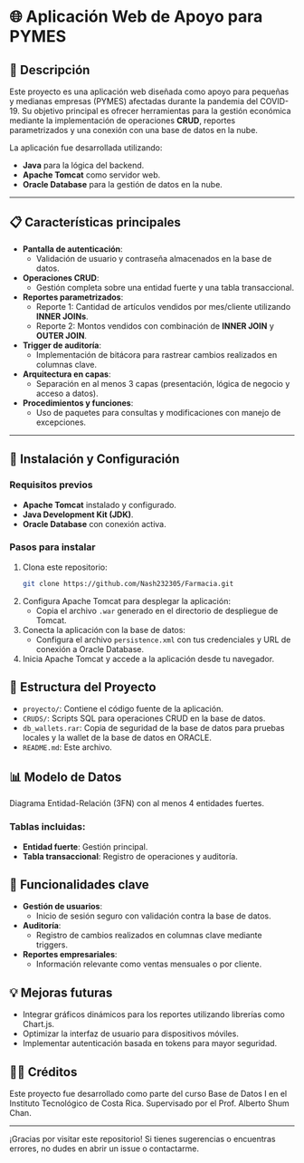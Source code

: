 # 🌐 Aplicación Web de Apoyo para PYMES

## 📝 Descripción

Este proyecto es una aplicación web diseñada como apoyo para pequeñas y medianas empresas (PYMES) afectadas durante la pandemia del COVID-19. Su objetivo principal es ofrecer herramientas para la gestión económica mediante la implementación de operaciones **CRUD**, reportes parametrizados y una conexión con una base de datos en la nube.

La aplicación fue desarrollada utilizando:
- **Java** para la lógica del backend.
- **Apache Tomcat** como servidor web.
- **Oracle Database** para la gestión de datos en la nube.

---

## 📋 Características principales

- **Pantalla de autenticación**:
  - Validación de usuario y contraseña almacenados en la base de datos.
- **Operaciones CRUD**:
  - Gestión completa sobre una entidad fuerte y una tabla transaccional.
- **Reportes parametrizados**:
  - Reporte 1: Cantidad de artículos vendidos por mes/cliente utilizando **INNER JOINs**.
  - Reporte 2: Montos vendidos con combinación de **INNER JOIN** y **OUTER JOIN**.
- **Trigger de auditoría**:
  - Implementación de bitácora para rastrear cambios realizados en columnas clave.
- **Arquitectura en capas**:
  - Separación en al menos 3 capas (presentación, lógica de negocio y acceso a datos).
- **Procedimientos y funciones**:
  - Uso de paquetes para consultas y modificaciones con manejo de excepciones.

---

## 🚀 Instalación y Configuración

### Requisitos previos
- **Apache Tomcat** instalado y configurado.
- **Java Development Kit (JDK)**.
- **Oracle Database** con conexión activa.

### Pasos para instalar
1. Clona este repositorio:
   ```bash
   git clone https://github.com/Nash232305/Farmacia.git
   ```
2. Configura Apache Tomcat para desplegar la aplicación:
   - Copia el archivo `.war` generado en el directorio de despliegue de Tomcat.
3. Conecta la aplicación con la base de datos:
   - Configura el archivo `persistence.xml` con tus credenciales y URL de conexión a Oracle Database.
4. Inicia Apache Tomcat y accede a la aplicación desde tu navegador.

## 📂 Estructura del Proyecto
- `proyecto/`: Contiene el código fuente de la aplicación.
- `CRUDS/`: Scripts SQL para operaciones CRUD en la base de datos.
- `db_wallets.rar`: Copia de seguridad de la base de datos para pruebas locales y la wallet de la base de datos en ORACLE.
- `README.md`: Este archivo.

## 📊 Modelo de Datos
Diagrama Entidad-Relación (3FN) con al menos 4 entidades fuertes.

### Tablas incluidas:
- **Entidad fuerte**: Gestión principal.
- **Tabla transaccional**: Registro de operaciones y auditoría.

## 🌟 Funcionalidades clave
- **Gestión de usuarios**:
  - Inicio de sesión seguro con validación contra la base de datos.
- **Auditoría**:
  - Registro de cambios realizados en columnas clave mediante triggers.
- **Reportes empresariales**:
  - Información relevante como ventas mensuales o por cliente.

## 💡 Mejoras futuras
- Integrar gráficos dinámicos para los reportes utilizando librerías como Chart.js.
- Optimizar la interfaz de usuario para dispositivos móviles.
- Implementar autenticación basada en tokens para mayor seguridad.

## 🧑‍💻 Créditos
Este proyecto fue desarrollado como parte del curso Base de Datos I en el Instituto Tecnológico de Costa Rica. 
Supervisado por el Prof. Alberto Shum Chan.

---

¡Gracias por visitar este repositorio! Si tienes sugerencias o encuentras errores, no dudes en abrir un issue o contactarme.
